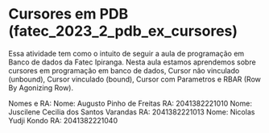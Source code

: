 # Cursores em PDB (fatec_2023_2_pdb_ex_cursores)
Essa atividade tem como o intuito de seguir a aula de programação em Banco de dados da Fatec Ipiranga. 
Nesta aula estamos aprendemos sobre cursores em programação em banco de dados, Cursor não vinculado (unbound), Cursor vinculado (bound), Cursor com Parametros e  RBAR (Row By Agonizing Row).


Nomes e RA:
Nome: Augusto Pinho de Freitas RA: 2041382221010
Nome: Juscilene Cecilia dos Santos Varandas RA: 2041382221013
Nome: Nicolas Yudji Kondo RA: 2041382221040
